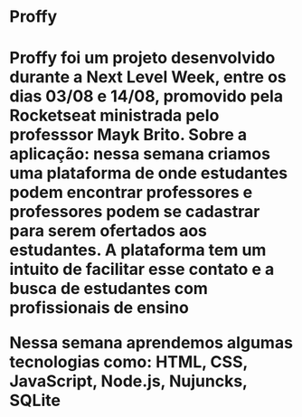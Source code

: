 <h1> Proffy <h1>
Proffy foi um projeto desenvolvido durante a Next Level Week, entre os dias 03/08 e 14/08, promovido pela Rocketseat ministrada pelo professsor Mayk Brito. 
Sobre a aplicação: nessa semana criamos uma plataforma de onde estudantes podem encontrar professores e professores podem se cadastrar para serem ofertados aos estudantes. A plataforma tem um intuito de facilitar esse contato e a busca de estudantes com profissionais de ensino<p>
Nessa semana aprendemos algumas tecnologias como: HTML, CSS, JavaScript, Node.js, Nujuncks, SQLite
 


